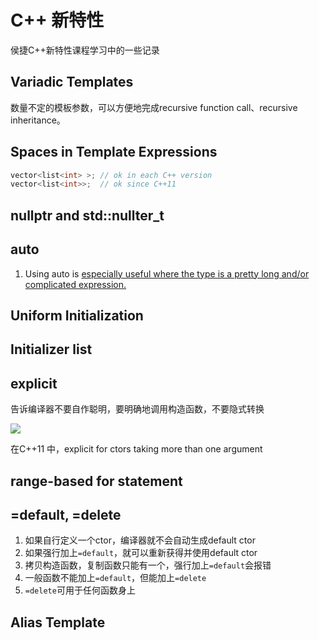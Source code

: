 # C++ 新特性

侯捷C++新特性课程学习中的一些记录



## Variadic Templates

数量不定的模板参数，可以方便地完成recursive function call、recursive inheritance。



## Spaces in Template Expressions

```c++
vector<list<int> >; // ok in each C++ version
vector<list<int>>;  // ok since C++11
```



## nullptr and std::nullter_t



## auto

1. Using auto is <u>especially useful where the type is a pretty long and/or complicated expression.</u>



## Uniform Initialization



## Initializer list



## explicit

告诉编译器不要自作聪明，要明确地调用构造函数，不要隐式转换

![](https://i.loli.net/2021/06/09/MSwgbzCWIYsJZR8.png)

在C++11 中，explicit for ctors taking more than one argument



## range-based for statement



## =default, =delete

1. 如果自行定义一个ctor，编译器就不会自动生成default ctor
2. 如果强行加上`=default`，就可以重新获得并使用default ctor
3. 拷贝构造函数，复制函数只能有一个，强行加上`=default`会报错
4. 一般函数不能加上`=default`，但能加上`=delete`
5. `=delete`可用于任何函数身上



## Alias Template

